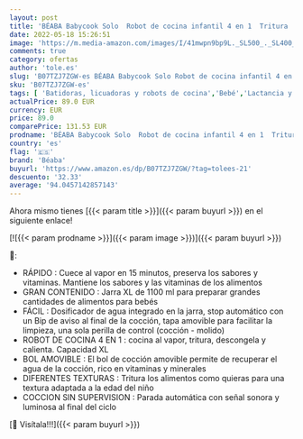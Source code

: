 ```yaml
---
layout: post
title: 'BÉABA Babycook Solo  Robot de cocina infantil 4 en 1  Tritura  cocina y cuece al vapor  Cocción rápida  Comida casera y deliciosa para bebés y niños  Comida variada para tu bebé  Negro'
date: 2022-05-18 15:26:51
image: 'https://m.media-amazon.com/images/I/41mwpn9bp9L._SL500_._SL400_.jpg'
comments: true
category: ofertas
author: 'tole.es'
slug: 'B07TZJ7ZGW-es BÉABA Babycook Solo Robot de cocina infantil 4 en 1...'
sku: 'B07TZJ7ZGW-es'
tags: [ 'Batidoras, licuadoras y robots de cocina','Bebé','Lactancia y alimentación','Robots de cocina','babycook','bebé','bebés','béaba','🇪🇸', ]
actualPrice: 89.0 EUR
currency: EUR
price: 89.0
comparePrice: 131.53 EUR
prodname: 'BÉABA Babycook Solo  Robot de cocina infantil 4 en 1  Tritura  cocina y cuece al vapor  Cocción rápida  Comida casera y deliciosa para bebés y niños  Comida variada para tu bebé  Negro'
country: 'es'
flag: '🇪🇸'
brand: 'Béaba'
buyurl: 'https://www.amazon.es/dp/B07TZJ7ZGW/?tag=tolees-21'
descuento: '32.33'
average: '94.0457142857143'
---
```


Ahora mismo tienes [{{< param title >}}]({{< param buyurl >}}) en el siguiente enlace!

[![{{< param prodname >}}]({{< param image >}})]({{< param buyurl >}})

🔎:

- RÁPIDO : Cuece al vapor en 15 minutos, preserva los sabores y vitaminas. Mantiene los sabores y las vitaminas de los alimentos
- GRAN CONTENIDO : Jarra XL de 1100 ml para preparar grandes cantidades de alimentos para bebés
- FÁCIL : Dosificador de agua integrado en la jarra, stop automático con un Bip de aviso al final de la cocción, tapa amovible para facilitar la limpieza, una sola perilla de control (cocción - molido)
- ROBOT DE COCINA 4 EN 1 : cocina al vapor, tritura, descongela y calienta. Capacidad XL
- BOL AMOVIBLE : El bol de cocción amovible permite de recuperar el agua de la cocción, rico en vitaminas y minerales
- DIFERENTES TEXTURAS : Tritura los alimentos como quieras para una textura adaptada a la edad del niño
- COCCION SIN SUPERVISION : Parada automática con señal sonora y luminosa al final del ciclo

[🛒 Visítala!!!]({{< param buyurl >}})
